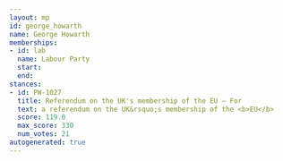 ```yaml
---
layout: mp
id: george_howarth
name: George Howarth
memberships:
- id: lab
  name: Labour Party
  start: 
  end: 
stances:
- id: PW-1027
  title: Referendum on the UK's membership of the EU — For
  text: a referendum on the UK&rsquo;s membership of the <b>EU</b>
  score: 119.0
  max_score: 330
  num_votes: 21
autogenerated: true
---
```


